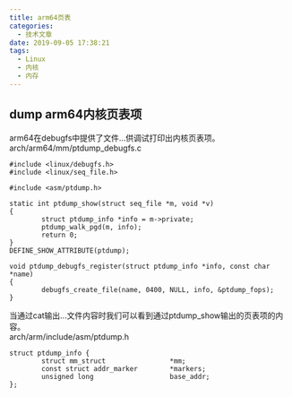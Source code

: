 ```yaml
---
title: arm64页表
categories:
  - 技术文章
date: 2019-09-05 17:38:21
tags:
  - Linux
  - 内核
  - 内存
---
```


## dump arm64内核页表项
arm64在debugfs中提供了文件...供调试打印出内核页表项。  
arch/arm64/mm/ptdump_debugfs.c
```
#include <linux/debugfs.h>                  
#include <linux/seq_file.h>     
                       
#include <asm/ptdump.h>     
                                                       
static int ptdump_show(struct seq_file *m, void *v)    
{                                         
        struct ptdump_info *info = m->private;      
        ptdump_walk_pgd(m, info);    
        return 0;                                                       
}                    
DEFINE_SHOW_ATTRIBUTE(ptdump);    
     
void ptdump_debugfs_register(struct ptdump_info *info, const char *name)    
{                                                                  
        debugfs_create_file(name, 0400, NULL, info, &ptdump_fops);    
} 
```
当通过cat输出...文件内容时我们可以看到通过ptdump_show输出的页表项的内容。  
arch/arm/include/asm/ptdump.h
```
struct ptdump_info {
        struct mm_struct                *mm;
        const struct addr_marker        *markers;
        unsigned long                   base_addr;
};
```




